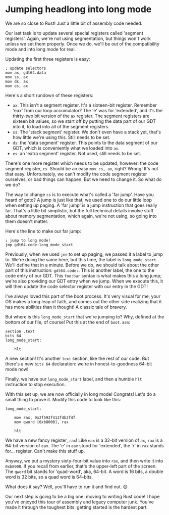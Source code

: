 # Jumping headlong into long mode

We are so close to Rust! Just a little bit of assembly code needed.

Our last task is to update several special registers called 'segment
registers'. Again, we're not using segmentation, but things won't work
unless we set them properly. Once we do, we'll be out of the compatibility
mode and into long mode for real.

Updating the first three registers is easy:

```x86asm
; update selectors
mov ax, gdt64.data
mov ss, ax
mov ds, ax
mov es, ax
```

Here's a short rundown of these registers:

* `ax`: This isn't a segment register. It's a sixteen-bit register. Remember
  'eax' from our loop accumulator? The 'e' was for 'extended', and it's the
  thirty-two bit version of the `ax` register. The segment registers are
  sixteen bit values, so we start off by putting the data part of our GDT
  into it, to load into all of the segment registers.
* `ss`: The 'stack segment' register. We don't even have a stack yet, that's
  how little we're using this. Still needs to be set.
* `ds`: the 'data segment' register. This points to the data segment of our
  GDT, which is conveniently what we loaded into `ax`.
* `es`: an 'extra segment' register. Not used, still needs to be set.

There's one more register which needs to be updated, however: the code segment
register, `cs`. Should be an easy `mov cs, ax`, right? Wrong! It's not that easy.
Unfortunately, we can't modify the code segment register ourselves, or bad
things can happen. But we need to change it. So what do we do?

The way to change `cs` is to execute what's called a 'far jump'. Have you heard
of goto? A jump is just like that; we used one to do our little loop when
setting up paging. A 'far jump' is a jump instruction that goes really far.
That's a little bit simplistic, but the full technical details involve stuff
about memory segmentation, which again, we're not using, so going into them
doesn't matter.

Here's the line to make our far jump:

```x86asm
; jump to long mode!
jmp gdt64.code:long_mode_start
```

Previously, when we used `jne` to set up paging, we passed it a label to jump
to. We're doing the same here, but this time, the label is `long_mode_start`.
We'll define that in a minute. Before we do, we should talk about the other
part of this instruction: `gdt64.code:`. This is another label, the one to
the code entry of our GDT. This `foo:bar` syntax is what makes this a long
jump; we're also providing our GDT entry when we jump. When we execute this,
it will then update the code selector register with our entry in the GDT!

I've always loved this part of the boot process. It's very visual for me;
your OS makes a long leap of faith, and comes out the other side realizing that
it has more abilities than it thought! A classic tale of bravery.

But where is this `long_mode_start` that we're jumping to? Why, defined at
the bottom of our file, of course! Put this at the end of `boot.asm`:

```x86asm
section .text
bits 64
long_mode_start:

    hlt
```

A new section! It's another `text` section, like the rest of our code. But
there's a new `bits 64` declaration: we're in honest-to-goodness 64-bit mode
now!

Finally, we have our `long_mode_start` label, and then a humble `hlt`
instruction to stop execution.

With this set up, we are now officially in long mode! Congrats! Let's do
a small thing to prove it. Modify this code to look like this:

```x86asm
long_mode_start:

    mov rax, 0x2f592f412f4b2f4f
    mov qword [0xb8000], rax

    hlt
```

We have a new fancy register, `rax`! Like `eax` is a 32-bit version of `ax`,
`rax` is a 64-bit version of `eax`. The 'e' in `eax` stood for 'extended', the
'r' in `rax` stands for... register. Can't make this stuff up.

Anyway, we put a mystery sixty-four-bit value into `rax`, and then write it
into `0xb8000`. If you recall from earlier, that's the upper-left part of the
screen. The `qword` bit stands for 'quad-word', aka, 64-bit. A word is 16 bits,
a double word is 32 bits, so a quad word is 64-bits.

What does it say? Well, you'll have to run it and find out. 😊

Our next step is going to be a big one: moving to writing Rust code! I hope
you've enjoyed this tour of assembly and legacy computer junk. You've made it
through the toughest bits: getting started is the hardest part.
